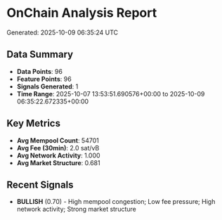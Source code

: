 # OnChain Analysis Report
Generated: 2025-10-09 06:35:24 UTC

## Data Summary
- **Data Points**: 96
- **Feature Points**: 96
- **Signals Generated**: 1
- **Time Range**: 2025-10-07 13:53:51.690576+00:00 to 2025-10-09 06:35:22.672335+00:00

## Key Metrics
- **Avg Mempool Count**: 54701
- **Avg Fee (30min)**: 2.0 sat/vB
- **Avg Network Activity**: 1.000
- **Avg Market Structure**: 0.681

## Recent Signals
- **BULLISH** (0.70) - High mempool congestion; Low fee pressure; High network activity; Strong market structure
